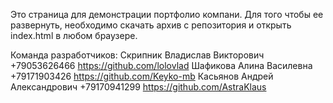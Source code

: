 Это страница для демонстрации портфолио компани.
Для того чтобы ее развернуть, необходимо скачать архив с репозитория и открыть index.html в любом браузере.




Команда разработчиков:
Скрипник Владислав Викторович +79053626466 https://github.com/lolovlad
Шафикова Алина Василевна +79171903426 https://github.com/Keyko-mb
Касьянов Андрей Александрович +79170941299 https://github.com/AstraKlaus
